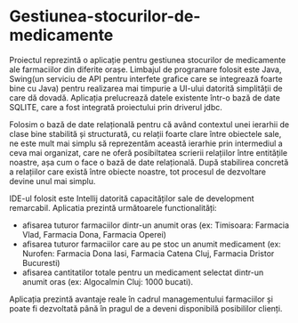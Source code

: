 # Gestiunea-stocurilor-de-medicamente

Proiectul reprezintă o aplicație pentru gestiunea stocurilor de medicamente ale farmaciilor din diferite orașe. 
Limbajul de programare folosit este Java, Swing(un serviciu de API pentru interfete grafice care se integrează foarte bine cu Java)
pentru realizarea mai timpurie a UI-ului datorită simplității de care dă dovadă.
Aplicația prelucrează datele existente într-o bază de date SQLITE, care a fost integrată proiectului prin driverul jdbc.

Folosim o bază de date relațională pentru că având contextul unei ierarhii de clase bine stabilită și structurată, cu relații foarte clare
între obiectele sale, ne este mult mai simplu să reprezentăm această ierarhie prin intermediul a ceva mai organizat, care ne oferă
posibiltatea scrierii relațiilor între entitățile noastre, așa cum o face o bază de date relațională.
După stabilirea concretă a relațiilor care există între obiecte noastre, tot procesul de dezvoltare devine unul mai simplu.

IDE-ul folosit este Intellij datorită capacităților sale de development remarcabil.
Aplicatia prezintă următoarele functionalități:
- afisarea tuturor farmaciilor dintr-un anumit oras (ex: Timisoara: Farmacia Vlad, Farmacia Dona, Farmacia Operei)
- afisarea tuturor farmaciilor care au pe stoc un anumit medicament (ex: Nurofen: Farmacia Dona Iasi, Farmacia Catena Cluj, Farmacia Dristor Bucuresti)
- afisarea cantitatilor totale pentru un medicament selectat dintr-un anumit oras (ex: Algocalmin Cluj: 1000 bucati).

Aplicația prezintă avantaje reale în cadrul managementului farmaciilor și poate fi dezvoltată până în pragul de a deveni disponibilă posibililor clienți. 
